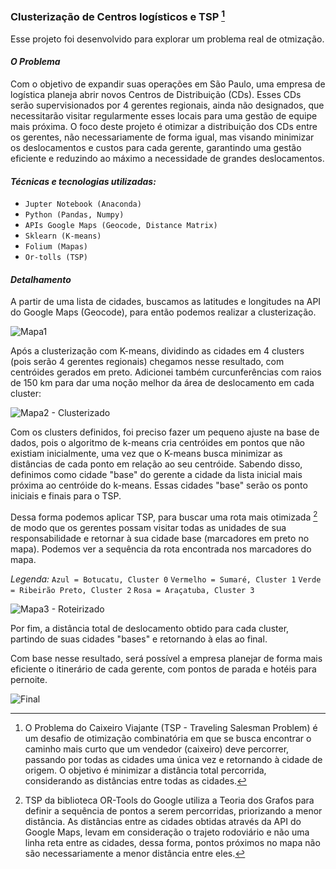 ### Clusterização de Centros logísticos e TSP [^1]
Esse projeto foi desenvolvido para explorar um problema real de otmização.

#### *O Problema*
Com o objetivo de expandir suas operações em São Paulo, uma empresa de logística planeja abrir novos Centros de Distribuição (CDs). 
Esses CDs serão supervisionados por 4 gerentes regionais, ainda não designados, que necessitarão visitar regularmente esses locais para uma gestão de equipe mais próxima. 
O foco deste projeto é otimizar a distribuição dos CDs entre os gerentes, não necessariamente de forma igual, mas visando minimizar os deslocamentos e custos para cada gerente, 
garantindo uma gestão eficiente e reduzindo ao máximo a necessidade de grandes deslocamentos.

#### *Técnicas e tecnologias utilizadas:*
- ``Jupter Notebook (Anaconda)``
- ``Python (Pandas, Numpy)``
- ``APIs Google Maps (Geocode, Distance Matrix)``
- ``Sklearn (K-means)``
- ``Folium (Mapas)``
- ``Or-tolls (TSP)``

#### *Detalhamento*
A partir de uma lista de cidades, buscamos as latitudes e longitudes na API do Google Maps (Geocode), para então podemos realizar a clusterização.

![Mapa1](https://github.com/welder-duarte/Portfolio_DataScience/assets/85957982/60ec8dae-ba8c-48ea-94ab-a004aa0fd571)

Após a clusterização com K-means, dividindo as cidades em 4 clusters (pois serão 4 gerentes regionais) chegamos nesse resultado, com centróides gerados em preto. Adicionei também curcunferências com raios de 150 km para dar uma noção melhor da área de deslocamento em cada cluster:

![Mapa2 - Clusterizado](https://github.com/welder-duarte/Portfolio_DataScience/assets/85957982/246a1a47-4c36-41c0-973c-4e57b6d93e9b)

Com os clusters definidos, foi preciso fazer um pequeno ajuste na base de dados, pois o algoritmo de k-means cria centróides em pontos que não existiam inicialmente, 
uma vez que o K-means busca minimizar as distâncias de cada ponto em relação ao seu centróide. Sabendo disso, definimos como cidade "base" do gerente a cidade da lista inicial
mais próxima ao centróide do k-means. Essas cidades "base" serão os ponto iniciais e finais para o TSP.

Dessa forma podemos aplicar TSP, para buscar uma rota mais otimizada  [^2] de modo que os gerentes possam visitar todas as 
unidades de sua responsabilidade e retornar à sua cidade base (marcadores em preto no mapa). Podemos ver a sequência da rota encontrada nos marcadores do mapa.

*Legenda:*
``Azul = Botucatu, Cluster 0``
``Vermelho = Sumaré, Cluster 1``
``Verde = Ribeirão Preto, Cluster 2``
``Rosa = Araçatuba, Cluster 3``

![Mapa3 - Roteirizado](https://github.com/welder-duarte/Portfolio_DataScience/assets/85957982/3c861dc8-1afb-4a5d-a9f0-712685639b78)

Por fim, a distância total de deslocamento obtido para cada cluster, partindo de suas cidades "bases" e retornando à elas ao final.

Com base nesse resultado, será possível a empresa planejar de forma mais eficiente o itinerário de cada gerente, com pontos de parada e hotéis para pernoite.

![Final](https://github.com/welder-duarte/Portfolio_DataScience/assets/85957982/aff4058e-09e2-4e6b-b6c4-d27b9a5893d8)


[^1]: O Problema do Caixeiro Viajante (TSP - Traveling Salesman Problem) é um desafio de otimização combinatória em que se busca encontrar o caminho mais curto que um vendedor (caixeiro) deve percorrer, passando por todas as cidades uma única vez e retornando à cidade de origem. 
O objetivo é minimizar a distância total percorrida, considerando as distâncias entre todas as cidades.

[^2]: TSP da biblioteca OR-Tools do Google utiliza a Teoria dos Grafos para definir a sequência de pontos a serem percorridas, priorizando a menor distância.
As distâncias entre as cidades obtidas através da API do Google Maps, levam em consideração o trajeto rodoviário e não uma linha reta entre as cidades, dessa forma, pontos próximos no mapa não são necessariamente a menor distância entre eles.
